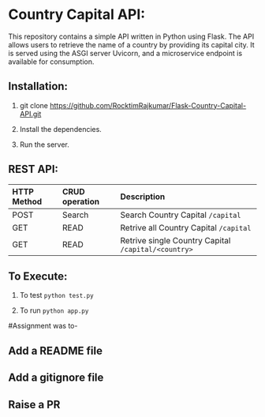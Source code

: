 # Country Capital API:
This repository contains a simple API written in Python using Flask. The API allows users to retrieve the name of a country by providing its capital city. It is served using the ASGI server Uvicorn, and a microservice endpoint is available for consumption.

## Installation:
1. git clone https://github.com/RocktimRajkumar/Flask-Country-Capital-API.git

2. Install the dependencies.

3. Run the server.

## REST API:

| HTTP Method | CRUD operation    | Description     |
| :---------- | :---------------- | :-------------- |
| POST        | Search            | Search Country Capital `/capital` |
| GET         | READ     | Retrive all Country Capital `/capital`  |
|GET       | READ    | Retrive single Country Capital `/capital/<country>`  |

## To Execute:

1. To test `python test.py`

2. To run `python app.py`

#Assignment was to-
## Add a README file
## Add a gitignore file
## Raise a PR